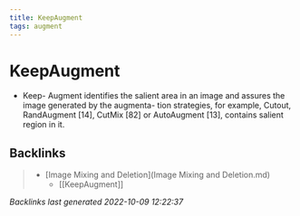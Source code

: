 ```yaml
---
title: KeepAugment
tags: augment
---
```


# KeepAugment
- Keep- Augment identifies the salient area in an image and assures the image generated by the augmenta- tion strategies, for example, Cutout, RandAugment [14], CutMix [82] or AutoAugment [13], contains salient region in it.

## Backlinks

> - [Image Mixing and Deletion](Image Mixing and Deletion.md)
>   - [[KeepAugment]]

_Backlinks last generated 2022-10-09 12:22:37_

